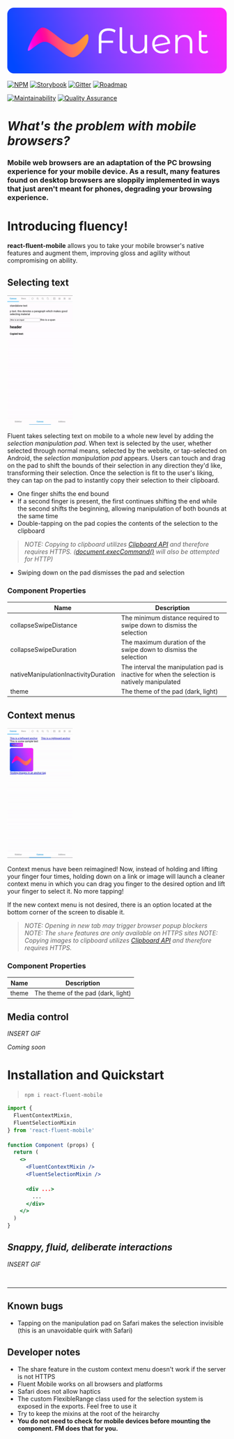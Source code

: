 ![Banner](assets/banner.png)

[![NPM](https://img.shields.io/npm/v/react-fluent-mobile?style=for-the-badge&color=ed3e3e&logo=npm)](https://www.npmjs.com/package/react-fluent-mobile)
[![Storybook](https://img.shields.io/badge/TRY%20IT%20OUT-STORYBOOK-ff69b4?style=for-the-badge&logo=storybook)](https://exorift.github.io/react-fluent-mobile?path=/story/tutorials--selection&panel=false)
[![Gitter](https://img.shields.io/badge/CHAT%20WITH%20US-GITTER-f68d42?style=for-the-badge&logo=gitter)](https://gitter.im/exoRift/react-fluent-mobile)
[![Roadmap](https://img.shields.io/badge/ROADMAP-GITHUB%20PROJECT-2d85e3?style=for-the-badge&logo=trello)](https://github.com/users/exoRift/projects/2/views/4)

[![Maintainability](https://api.codeclimate.com/v1/badges/a6122e76dcb42d834772/maintainability)](https://codeclimate.com/github/exoRift/react-fluent-mobile/maintainability)
[![Quality Assurance](https://img.shields.io/github/actions/workflow/status/exoRift/react-fluent-mobile/quality_assurance.yml?branch=master&label=Quality%20Assurance&logo=github)](https://github.com/exoRift/react-fluent-mobile/actions/workflows/quality_assurance.yml)

# *What's the problem with mobile browsers?*
### Mobile web browsers are an adaptation of the PC browsing experience for your mobile device. As a result, many features found on desktop browsers are sloppily implemented in ways that just aren't meant for phones, degrading your browsing experience.

# Introducing fluency!

**react-fluent-mobile** allows you to take your mobile browser's native features and augment them, improving gloss and agility without compromising on ability.

## Selecting text
<img alt='selectionvideo' src='assets/selection.gif' width='150' />

Fluent takes selecting text on mobile to a whole new level by adding the *selection manipulation pad*. When text is selected by the user, whether selected through normal means, selected by the website, or tap-selected on Android, the *selection manipulation pad* appears. Users can touch and drag on the pad to shift the bounds of their selection in any direction they'd like, transforming their selection. Once the selection is fit to the user's liking, they can tap on the pad to instantly copy their selection to their clipboard.

- One finger shifts the end bound
- If a second finger is present, the first continues shifting the end while the second shifts the beginning, allowing manipulation of both bounds at the same time
- Double-tapping on the pad copies the contents of the selection to the clipboard
> *NOTE: Copying to clipboard utilizes [Clipboard API](https://developer.mozilla.org/en-US/docs/Web/API/Clipboard_API) and therefore requires HTTPS. ([document.execCommand()](https://developer.mozilla.org/en-US/docs/Web/API/Document/execCommand) will also be attempted for HTTP)*
- Swiping down on the pad dismisses the pad and selection

### Component Properties
Name|Description
-|-
collapseSwipeDistance|The minimum distance required to swipe down to dismiss the selection
collapseSwipeDuration|The maximum duration of the swipe down to dismiss the selection
nativeManipulationInactivityDuration|The interval the manipulation pad is inactive for when the selection is natively manipulated
theme|The theme of the pad (dark, light)

## Context menus
<img alt='contextvideo' src='assets/context.gif' width='150' />

Context menus have been reimagined! Now, instead of holding and lifting your finger four times, holding down on a link or image will launch a cleaner context menu in which you can drag you finger to the desired option and lift your finger to select it. No more tapping!

If the new context menu is not desired, there is an option located at the bottom corner of the screen to disable it.

> *NOTE: Opening in new tab may trigger browser popup blockers*
> *NOTE: The `share` features are only available on HTTPS sites*
> *NOTE: Copying images to clipboard utilizes [Clipboard API](https://developer.mozilla.org/en-US/docs/Web/API/Clipboard_API) and therefore requires HTTPS.*

### Component Properties
Name|Description
-|-
theme|The theme of the pad (dark, light)

## Media control
*INSERT GIF*

*Coming soon*

# Installation and Quickstart
> `npm i react-fluent-mobile`

```jsx
import {
  FluentContextMixin,
  FluentSelectionMixin
} from 'react-fluent-mobile'

function Component (props) {
  return (
    <>
      <FluentContextMixin />
      <FluentSelectionMixin />

      <div ...>
        ...
      </div>
    </>
  )
}
```

## *Snappy, fluid, deliberate interactions*
*INSERT GIF*

<br />

***
## Known bugs
- Tapping on the manipulation pad on Safari makes the selection invisible (this is an unavoidable quirk with Safari)
## Developer notes
- The share feature in the custom context menu doesn't work if the server is not HTTPS
- Fluent Mobile works on all browsers and platforms
- Safari does not allow haptics
- The custom FlexibleRange class used for the selection system is exposed in the exports. Feel free to use it
- Try to keep the mixins at the root of the heirarchy
- **You do not need to check for mobile devices before mounting the component. FM does that for you.**
